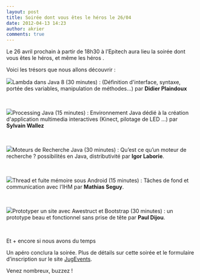 ```yaml
---
layout: post
title: Soirée dont vous êtes le héros le 26/04
date: 2012-04-13 14:23
author: akrier
comments: true
---
```

<p>Le 26 avril prochain à partir de 18h30 à l’Epitech aura lieu la soirée dont vous êtes le héros, et même les héros .</p>
<p>Voici les trésors que nous allons découvrir :</p>

<p class='clear'><img src="{{site.baseurl}}/images/lambda.png" class='alignleft'/>Lambda  dans Java 8 (30 minutes) : (Définition d'interface, syntaxe, portée des  variables, manipulation de méthodes...) par <strong>Didier Plaindoux</strong></p>
<br class='clear'/>

<p class='clear'><img src="{{site.baseurl}}/images/leds.jpg" class='alignleft'/>Processing  Java (15 minutes) : Environnement Java dédié à la création  d'application multimedia interactives (Kinect, pilotage de LED …) par <strong>Sylvain Wallez</strong></p>
<br class='clear'/>

<p class='clear'><img src="{{site.baseurl}}/images/lucene.png" class='alignleft'/>Moteurs de Recherche Java (30 minutes) : Qu’est ce qu’un moteur de recherche ? possibilités en Java, distributivité par <strong>Igor Laborie</strong>.</p>
<br class='clear'/>

<p class='clear'><img src="{{site.baseurl}}/images/androidleak.jpg" class='alignleft'/>Thread et fuite mémoire sous Android (15 minutes) : Tâches de fond et communication avec l’IHM par <strong>Mathias Seguy</strong>.</p>
<br class='clear'/>

<p class='clear'><img src="{{site.baseurl}}/images/bootstrap.jpg" class='alignleft'/>Prototyper un site avec Awestruct et Bootstrap (30 minutes) : un prototype beau et fonctionnel sans prise de tête par <strong>Paul Dijou</strong>.</p>
<br class='clear'/>
<p>Et + encore si nous avons du temps</p>
<p>Un apéro conclura la soirée. Plus de détails sur cette soirée et le formulaire d’inscription sur le site <a href="http://www.jugevents.org/jugevents/event/show.html?id=45193">JugEvents</a>.</p>
<p>Venez nombreux, buzzez !</p>
